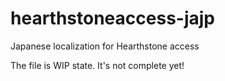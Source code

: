 # hearthstoneaccess-jajp

Japanese localization for Hearthstone access

The file is WIP state. It's not complete yet!
